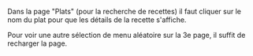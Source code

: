 Dans la page "Plats" (pour la recherche de recettes) il faut cliquer sur le nom du plat pour que les détails de la recette s'affiche.

Pour voir une autre sélection de menu aléatoire sur la 3e page, il suffit de recharger la page.